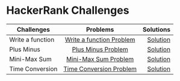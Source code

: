 # HackerRank Challenges

| Challenges        | Problems           | Solutions  |
| ------------- |:-------------:| -----:|
| Write a function     | [Write a function Problem](https://www.hackerrank.com/challenges/write-a-function/problem) | [Solution](https://github.com/TinyHero13/HackerRanck-Challenges/blob/main/WriteAFunction.py)
| Plus Minus | [Plus Minus Problem](https://www.hackerrank.com/challenges/three-month-preparation-kit-plus-minus/problem?filter=Brazil&filter_on=country&h_l=interview&isFullScreen=true&page=1&playlist_slugs%5B%5D=preparation-kits&playlist_slugs%5B%5D=three-month-preparation-kit&playlist_slugs%5B%5D=three-month-week-one)      |   [Solution](https://github.com/TinyHero13/HackerRanck-Challenges/blob/main/PlusMinus.py)  
|Mini-Max Sum | [Mini-Max Sum Problem](https://www.hackerrank.com/challenges/three-month-preparation-kit-mini-max-sum/problem?isFullScreen=true&h_l=interview&playlist_slugs%5B%5D=preparation-kits&playlist_slugs%5B%5D=three-month-preparation-kit&playlist_slugs%5B%5D=three-month-week-one) | [Solution](https://github.com/TinyHero13/HackerRanck-Challenges/blob/main/Mini-MaxSum.py)
|Time Conversion | [Time Conversion Problem](https://www.hackerrank.com/challenges/three-month-preparation-kit-time-conversion/problem?isFullScreen=true&h_l=interview&playlist_slugs%5B%5D=preparation-kits&playlist_slugs%5B%5D=three-month-preparation-kit&playlist_slugs%5B%5D=three-month-week-one) | [Solution](https://github.com/TinyHero13/HackerRanck-Challenges/blob/main/TimeConversion.py)
